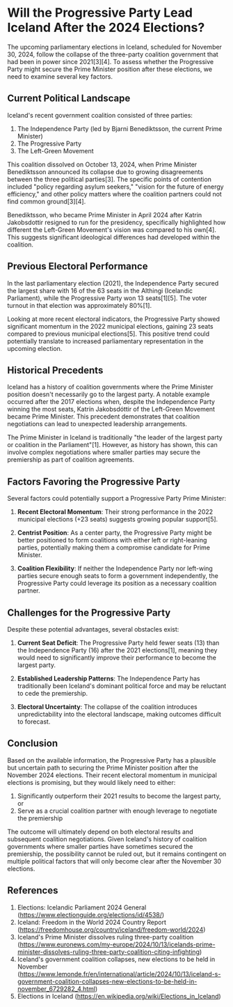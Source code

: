# Will the Progressive Party Lead Iceland After the 2024 Elections?

The upcoming parliamentary elections in Iceland, scheduled for November 30, 2024, follow the collapse of the three-party coalition government that had been in power since 2021[3][4]. To assess whether the Progressive Party might secure the Prime Minister position after these elections, we need to examine several key factors.

## Current Political Landscape

Iceland's recent government coalition consisted of three parties:

1. The Independence Party (led by Bjarni Benediktsson, the current Prime Minister)
2. The Progressive Party 
3. The Left-Green Movement

This coalition dissolved on October 13, 2024, when Prime Minister Benediktsson announced its collapse due to growing disagreements between the three political parties[3]. The specific points of contention included "policy regarding asylum seekers," "vision for the future of energy efficiency," and other policy matters where the coalition partners could not find common ground[3][4].

Benediktsson, who became Prime Minister in April 2024 after Katrin Jakobsdottir resigned to run for the presidency, specifically highlighted how different the Left-Green Movement's vision was compared to his own[4]. This suggests significant ideological differences had developed within the coalition.

## Previous Electoral Performance

In the last parliamentary election (2021), the Independence Party secured the largest share with 16 of the 63 seats in the Althingi (Icelandic Parliament), while the Progressive Party won 13 seats[1][5]. The voter turnout in that election was approximately 80%[1].

Looking at more recent electoral indicators, the Progressive Party showed significant momentum in the 2022 municipal elections, gaining 23 seats compared to previous municipal elections[5]. This positive trend could potentially translate to increased parliamentary representation in the upcoming election.

## Historical Precedents

Iceland has a history of coalition governments where the Prime Minister position doesn't necessarily go to the largest party. A notable example occurred after the 2017 elections when, despite the Independence Party winning the most seats, Katrín Jakobsdóttir of the Left-Green Movement became Prime Minister. This precedent demonstrates that coalition negotiations can lead to unexpected leadership arrangements.

The Prime Minister in Iceland is traditionally "the leader of the largest party or coalition in the Parliament"[1]. However, as history has shown, this can involve complex negotiations where smaller parties may secure the premiership as part of coalition agreements.

## Factors Favoring the Progressive Party

Several factors could potentially support a Progressive Party Prime Minister:

1. **Recent Electoral Momentum**: Their strong performance in the 2022 municipal elections (+23 seats) suggests growing popular support[5].

2. **Centrist Position**: As a center party, the Progressive Party might be better positioned to form coalitions with either left or right-leaning parties, potentially making them a compromise candidate for Prime Minister.

3. **Coalition Flexibility**: If neither the Independence Party nor left-wing parties secure enough seats to form a government independently, the Progressive Party could leverage its position as a necessary coalition partner.

## Challenges for the Progressive Party

Despite these potential advantages, several obstacles exist:

1. **Current Seat Deficit**: The Progressive Party held fewer seats (13) than the Independence Party (16) after the 2021 elections[1], meaning they would need to significantly improve their performance to become the largest party.

2. **Established Leadership Patterns**: The Independence Party has traditionally been Iceland's dominant political force and may be reluctant to cede the premiership.

3. **Electoral Uncertainty**: The collapse of the coalition introduces unpredictability into the electoral landscape, making outcomes difficult to forecast.

## Conclusion

Based on the available information, the Progressive Party has a plausible but uncertain path to securing the Prime Minister position after the November 2024 elections. Their recent electoral momentum in municipal elections is promising, but they would likely need to either:

1. Significantly outperform their 2021 results to become the largest party, or
2. Serve as a crucial coalition partner with enough leverage to negotiate the premiership

The outcome will ultimately depend on both electoral results and subsequent coalition negotiations. Given Iceland's history of coalition governments where smaller parties have sometimes secured the premiership, the possibility cannot be ruled out, but it remains contingent on multiple political factors that will only become clear after the November 30 elections.

## References

1. Elections: Icelandic Parliament 2024 General (https://www.electionguide.org/elections/id/4538/)
2. Iceland: Freedom in the World 2024 Country Report (https://freedomhouse.org/country/iceland/freedom-world/2024)
3. Iceland's Prime Minister dissolves ruling three-party coalition (https://www.euronews.com/my-europe/2024/10/13/icelands-prime-minister-dissolves-ruling-three-party-coalition-citing-infighting)
4. Iceland's government coalition collapses, new elections to be held in November (https://www.lemonde.fr/en/international/article/2024/10/13/iceland-s-government-coalition-collapses-new-elections-to-be-held-in-november_6729282_4.html)
5. Elections in Iceland (https://en.wikipedia.org/wiki/Elections_in_Iceland)